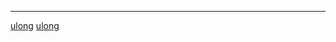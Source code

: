 <noinclude> <noinclude>

<hr>

</noinclude>

[ulong](Category:Protoflux "wikilink")
[ulong](Category:Protoflux:Input:Uncommon "wikilink")